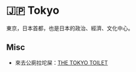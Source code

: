 # 🇯🇵 Tokyo

東京，日本首都，也是日本的政治、經濟、文化中心。

## Misc

- 來去公廁拉坨屎：[THE TOKYO TOILET](https://tokyotoilet.jp)

